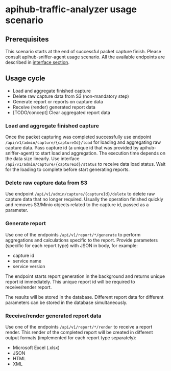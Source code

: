 # apihub-traffic-analyzer usage scenario

## Prerequisites

This scenario starts at the end of successful packet capture finish. Please consult apihub-sniffer-agent usage scenario.
All the available endpoints are described in [interface section](api/interface.yaml).

## Usage cycle

* Load and aggregate finished capture
* Delete raw capture data from S3 (non-mandatory step)
* Generate report or reports on capture data
* Receive (render) generated report data
* [TODO/concept] Clear aggregated report data

### Load and aggregate finished capture

Once the packet capturing was completed successfully use endpoint ```/api/v1/admin/capture/{captureId}/load``` for loading and aggregating raw capture data.
Pass capture id (a unique id that was provided by apihub-sniffer-agent) to start load and aggregation. The execution time depends on the data size linearly. 
Use interface ```/api/v1/admin/capture/{captureId}/status``` to receive data load status. Wait for the loading to complete before start generating reports. 

### Delete raw capture data from S3

Use endpoint ```/api/v1/admin/capture/{captureId}/delete``` to delete raw capture data that no longer required. Usually the operation finished quickly and removes S3/Minio objects related to the capture id, passed as a parameter.  

### Generate report

Use one of the endpoints ```/api/v1/report/*/generate``` to perform aggregations and calculations specific to the report.
Provide parameters (specific for each report type) with JSON in body, for example:

* capture id
* service name
* service version

The endpoint starts report generation in the background and returns unique report id immediately.
This unique report id will be required to receive/render report.

The results will be stored in the database. Different report data for different parameters can be stored in the database simultaneously. 

### Receive/render generated report data

Use one of the endpoints ```/api/v1/report/*/render``` to receive a report render. This render of the completed report will be created in different output formats (implemented for each report type separately):

* Microsoft Excel (.xlsx)
* JSON
* HTML
* XML